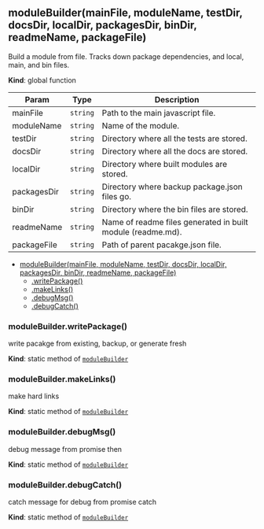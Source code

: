 <a name="moduleBuilder"></a>
## moduleBuilder(mainFile, moduleName, testDir, docsDir, localDir, packagesDir, binDir, readmeName, packageFile)
Build a module from file.
Tracks down package dependencies, and local, main, and bin files.

**Kind**: global function  

| Param | Type | Description |
| --- | --- | --- |
| mainFile | <code>string</code> | Path to the main javascript file. |
| moduleName | <code>string</code> | Name of the module. |
| testDir | <code>string</code> | Directory where all the tests are stored. |
| docsDir | <code>string</code> | Directory where all the docs are stored. |
| localDir | <code>string</code> | Directory where built modules are stored. |
| packagesDir | <code>string</code> | Directory where backup package.json files go. |
| binDir | <code>string</code> | Directory where the bin files are stored. |
| readmeName | <code>string</code> | Name of readme files generated in built module (readme.md). |
| packageFile | <code>string</code> | Path of parent pacakge.json file. |


* [moduleBuilder(mainFile, moduleName, testDir, docsDir, localDir, packagesDir, binDir, readmeName, packageFile)](#moduleBuilder)
  * [.writePackage()](#moduleBuilder.writePackage)
  * [.makeLinks()](#moduleBuilder.makeLinks)
  * [.debugMsg()](#moduleBuilder.debugMsg)
  * [.debugCatch()](#moduleBuilder.debugCatch)

<a name="moduleBuilder.writePackage"></a>
### moduleBuilder.writePackage()
write pacakge from existing, backup, or generate fresh

**Kind**: static method of <code>[moduleBuilder](#moduleBuilder)</code>  
<a name="moduleBuilder.makeLinks"></a>
### moduleBuilder.makeLinks()
make hard links

**Kind**: static method of <code>[moduleBuilder](#moduleBuilder)</code>  
<a name="moduleBuilder.debugMsg"></a>
### moduleBuilder.debugMsg()
debug message from promise then

**Kind**: static method of <code>[moduleBuilder](#moduleBuilder)</code>  
<a name="moduleBuilder.debugCatch"></a>
### moduleBuilder.debugCatch()
catch message for debug from promise catch

**Kind**: static method of <code>[moduleBuilder](#moduleBuilder)</code>  
